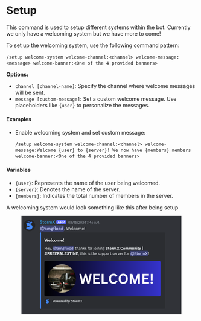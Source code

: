 # Setup

This command is used to setup different systems within the bot. Currently we only have a welcoming system but we have more to come!



To set up the welcoming system, use the following command pattern:

```
/setup welcome-system welcome-channel:<channel> welcome-message:<message> welcome-banner:<One of the 4 provided banners>
```

**Options:**

* `channel [channel-name]`: Specify the channel where welcome messages will be sent.
* `message [custom-message]`: Set a custom welcome message. Use placeholders like `{user}` to personalize the messages.

#### Examples

*   Enable welcoming system and set custom message:

    ```
    /setup welcome-system welcome-channel:<channel> welcome-message:Welcome {user} to {server}! We now have {members} members welcome-banner:<One of the 4 provided banners>
    ```

#### Variables

* `{user}`: Represents the name of the user being welcomed.
* `{server}`: Denotes the name of the server.
* `{members}`: Indicates the total number of members in the server.



A welcoming system would look something like this after being setup&#x20;

<figure><img src="../.gitbook/assets/image.png" alt=""><figcaption></figcaption></figure>

